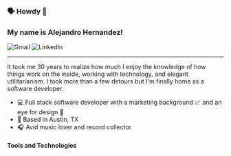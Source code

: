 ### 🗣 Howdy 👋
### My name is Alejandro Hernandez! 


![Gmail](https://img.shields.io/badge/Gmail-D14836?style=for-the-badge&logo=gmail&logoWidth=20&label=alej.leon4&logoColor=#EA4335) 
![LinkedIn](https://img.shields.io/badge/linkedin-%230077B5.svg?style=for-the-badge&logo=linkedin&logoWidth=20&label=alej-leon&logoColor=dodgerblue) 

---
It took me 30 years to realize how much I enjoy  the knowledge of how things work on the inside, working with technology, and elegant utilitarianism. I took more than a few detours but I'm finally home as a software developer.


- 💻 Full stack software developer with a marketing background 📈 and an eye for design 🎨
- 📍 Based in Austin, TX 
- 🎧 Avid music lover and record collector

#### Tools and Technologies





<!--
**alejleon/alejleon** is a ✨ _special_ ✨ repository because its `README.md` (this file) appears on your GitHub profile.

Here are some ideas to get you started:

- 🔭 I’m currently working on ...
- 🌱 I’m currently learning ...
- 👯 I’m looking to collaborate on ...
- 🤔 I’m looking for help with ...
- 💬 Ask me about ...
- 📫 How to reach me: ...
- 😄 Pronouns: ...
- ⚡ Fun fact: ...
-->
